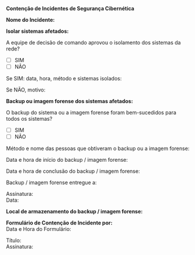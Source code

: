 **Contenção de Incidentes de Segurança Cibernética**

**Nome do Incidente:**

**Isolar sistemas afetados:**

A equipe de decisão de comando aprovou o isolamento dos sistemas da rede?       
- [ ] SIM
- [ ] NÃO

Se SIM: data, hora, método e sistemas isolados:

Se NÃO, motivo:

**Backup ou imagem forense dos sistemas afetados:**

O backup do sistema ou a imagem forense foram bem-sucedidos para todos os sistemas?
- [ ] SIM
- [ ] NÃO

Método e nome das pessoas que obtiveram o backup ou a imagem forense:

Data e hora de início do backup / imagem forense:

Data e hora de conclusão do backup / imagem forense:

Backup / imagem forense entregue a:

Assinatura:  
Data:

**Local de armazenamento do backup / imagem forense:**

**Formulário de Contenção de Incidente por:**  
Data e Hora do Formulário:

Título:  
Assinatura: